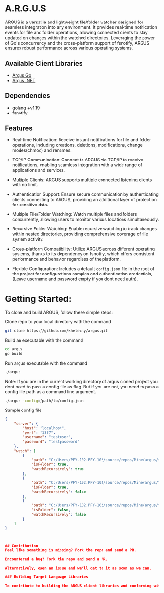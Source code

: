 # A.R.G.U.S

ARGUS is a versatile and lightweight file/folder watcher designed for seamless integration into any environment. 
It provides real-time notification events for file and folder operations, allowing connected clients to stay updated on changes within the watched directories. 
Leveraging the power of Go's concurrency and the cross-platform support of fsnotify, ARGUS ensures robust performance across various operating systems.

## Available Client Libraries
- [Argus Go](https://github.com/Khelechy/argus-go)
- [Argus .NET](https://github.com/Khelechy/argus-dotnet)

## Dependencies

- golang +v1.19
- fsnotify

## Features

- Real-time Notification: Receive instant notifications for file and folder operations, including creations, deletions, modifications, change modes(chmod) and renames.

- TCP/IP Communication: Connect to ARGUS via TCP/IP to receive notifications, enabling seamless integration with a wide range of applications and services.

- Multiple Clients: ARGUS supports multiple connected listening clients with no limit.

- Authentication Support: Ensure secure communication by authenticating clients connecting to ARGUS, providing an additional layer of protection for sensitive data.

- Multiple File/Folder Watching: Watch multiple files and folders concurrently, allowing users to monitor various locations simultaneously.

- Recursive Folder Watching: Enable recursive watching to track changes within nested directories, providing comprehensive coverage of file system activity.

- Cross-platform Compatibility: Utilize ARGUS across different operating systems, thanks to its dependency on fsnotify, which offers consistent performance and behavior regardless of the platform.

- Flexible Configuration: Includes a default `config.json` file in the root of the project for configurations samples and authentication credentials, (Leave username and password empty if you dont need auth).


# Getting Started:

To clone and build ARGUS, follow these simple steps:

Clone repo to your local directory with the command
```sh
git clone https://github.com/khelechy/argus.git
```

Build an executable with the command
```sh
cd argus
go build
```

Run argus executable with the command
```sh
./argus
```

Note: If you are in the current working directory of argus cloned project you dont need to pass a config file as flag. But if you are not, you need to pass a config file path as a command line argument.

```sh
./argus -config=/path/to/config.json
```

Sample config file
```json
{
    "server": {
        "host": "localhost",
        "port": "1337",
        "username": "testuser",
        "password": "testpassword"
    },
    "watch": [
        {
            "path": "C:/Users/PFY-102.PFY-102/source/repos/Mine/argus/testfolder2",
            "isFolder": true,
            "watchRecursively": true
        },
        {
            "path": "C:/Users/PFY-102.PFY-102/source/repos/Mine/argus/testfolder",
            "isFolder": true,
            "watchRecursively": false
        },
        {
            "path": "C:/Users/PFY-102.PFY-102/source/repos/Mine/argus/file.txt",
            "isFolder": false,
            "watchRecursively": false
        }
    ]
}
      


## Contribution
Feel like something is missing? Fork the repo and send a PR.

Encountered a bug? Fork the repo and send a PR.

Alternatively, open an issue and we'll get to it as soon as we can.

### Building Target Language Libraries

To contribute to building the ARGUS client libraries and conforming with the underlying standards and procedures please read the [contributing docs](https://github.com/Khelechy/argus/blob/main/CONTRIBUTING.md)
